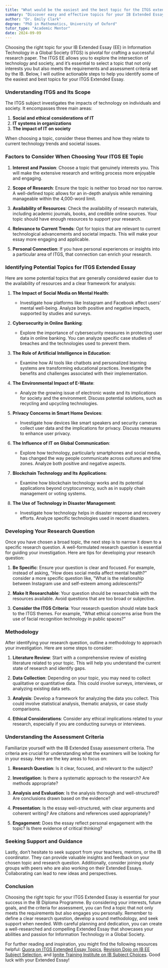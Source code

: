 ```yaml
---
title: "What would be the easiest and the best topic for the ITGS extended essay for an IB (International Baccalaureate)?"
summary: "Discover easy and effective topics for your IB Extended Essay in ITGS, focusing on technology's impact on society for a successful research paper."
author: "Dr. Emily Clark"
degree: "PhD in Mathematics, University of Oxford"
tutor_type: "Academic Mentor"
date: 2024-09-09
---
```


Choosing the right topic for your IB Extended Essay (EE) in Information Technology in a Global Society (ITGS) is pivotal for crafting a successful research paper. The ITGS EE allows you to explore the intersection of technology and society, and it’s essential to select a topic that not only interests you but also meets the requirements and assessment criteria set by the IB. Below, I will outline actionable steps to help you identify some of the easiest and best topics for your ITGS Extended Essay.

### Understanding ITGS and Its Scope

The ITGS subject investigates the impacts of technology on individuals and society. It encompasses three main areas:

1. **Social and ethical considerations of IT**
2. **IT systems in organizations**
3. **The impact of IT on society**

When choosing a topic, consider these themes and how they relate to current technology trends and societal issues. 

### Factors to Consider When Choosing Your ITGS EE Topic

1. **Interest and Passion**: Choose a topic that genuinely interests you. This will make the extensive research and writing process more enjoyable and engaging.

2. **Scope of Research**: Ensure the topic is neither too broad nor too narrow. A well-defined topic allows for an in-depth analysis while remaining manageable within the 4,000-word limit.

3. **Availability of Resources**: Check the availability of research materials, including academic journals, books, and credible online sources. Your topic should have enough resources to support your research.

4. **Relevance to Current Trends**: Opt for topics that are relevant to current technological advancements and societal impacts. This will make your essay more engaging and applicable.

5. **Personal Connection**: If you have personal experiences or insights into a particular area of ITGS, that connection can enrich your research.

### Identifying Potential Topics for ITGS Extended Essay

Here are some potential topics that are generally considered easier due to the availability of resources and a clear framework for analysis:

1. **The Impact of Social Media on Mental Health**: 
   - Investigate how platforms like Instagram and Facebook affect users’ mental well-being. Analyze both positive and negative impacts, supported by studies and surveys.

2. **Cybersecurity in Online Banking**: 
   - Explore the importance of cybersecurity measures in protecting user data in online banking. You can analyze specific case studies of breaches and the technologies used to prevent them.

3. **The Role of Artificial Intelligence in Education**: 
   - Examine how AI tools like chatbots and personalized learning systems are transforming educational practices. Investigate the benefits and challenges associated with their implementation.

4. **The Environmental Impact of E-Waste**: 
   - Analyze the growing issue of electronic waste and its implications for society and the environment. Discuss potential solutions, such as recycling and upcycling technologies.

5. **Privacy Concerns in Smart Home Devices**: 
   - Investigate how devices like smart speakers and security cameras collect user data and the implications for privacy. Discuss measures to enhance user privacy.

6. **The Influence of IT on Global Communication**: 
   - Explore how technology, particularly smartphones and social media, has changed the way people communicate across cultures and time zones. Analyze both positive and negative aspects.

7. **Blockchain Technology and Its Applications**: 
   - Examine how blockchain technology works and its potential applications beyond cryptocurrency, such as in supply chain management or voting systems.

8. **The Use of Technology in Disaster Management**: 
   - Investigate how technology helps in disaster response and recovery efforts. Analyze specific technologies used in recent disasters.

### Developing Your Research Question

Once you have chosen a broad topic, the next step is to narrow it down to a specific research question. A well-formulated research question is essential for guiding your investigation. Here are tips for developing your research question:

1. **Be Specific**: Ensure your question is clear and focused. For example, instead of asking, "How does social media affect mental health?" consider a more specific question like, "What is the relationship between Instagram use and self-esteem among adolescents?"

2. **Make It Researchable**: Your question should be researchable with the resources available. Avoid questions that are too broad or subjective.

3. **Consider the ITGS Criteria**: Your research question should relate back to the ITGS themes. For example, "What ethical concerns arise from the use of facial recognition technology in public spaces?"

### Methodology

After identifying your research question, outline a methodology to approach your investigation. Here are some steps to consider:

1. **Literature Review**: Start with a comprehensive review of existing literature related to your topic. This will help you understand the current state of research and identify gaps.

2. **Data Collection**: Depending on your topic, you may need to collect qualitative or quantitative data. This could involve surveys, interviews, or analyzing existing data sets.

3. **Analysis**: Develop a framework for analyzing the data you collect. This could involve statistical analysis, thematic analysis, or case study comparisons.

4. **Ethical Considerations**: Consider any ethical implications related to your research, especially if you are conducting surveys or interviews.

### Understanding the Assessment Criteria

Familiarize yourself with the IB Extended Essay assessment criteria. The criteria are crucial for understanding what the examiners will be looking for in your essay. Here are the key areas to focus on:

1. **Research Question**: Is it clear, focused, and relevant to the subject?

2. **Investigation**: Is there a systematic approach to the research? Are methods appropriate?

3. **Analysis and Evaluation**: Is the analysis thorough and well-structured? Are conclusions drawn based on the evidence?

4. **Presentation**: Is the essay well-structured, with clear arguments and coherent writing? Are citations and references used appropriately?

5. **Engagement**: Does the essay reflect personal engagement with the topic? Is there evidence of critical thinking?

### Seeking Support and Guidance

Lastly, don’t hesitate to seek support from your teachers, mentors, or the IB coordinator. They can provide valuable insights and feedback on your chosen topic and research question. Additionally, consider joining study groups with peers who are also working on their Extended Essays. Collaborating can lead to new ideas and perspectives.

### Conclusion

Choosing the right topic for your ITGS Extended Essay is essential for your success in the IB Diploma Programme. By considering your interests, future goals, and the criteria for assessment, you can find a topic that not only meets the requirements but also engages you personally. Remember to define a clear research question, develop a sound methodology, and seek support when needed. With careful planning and dedication, you can create a well-researched and compelling Extended Essay that showcases your abilities and passion for Information Technology in a Global Society.

For further reading and inspiration, you might find the following resources helpful: [Quora on ITGS Extended Essay Topics](https://www.quora.com/What-would-be-the-easiest-and-the-best-topic-for-the-ITGS-extended-essay-for-an-IB-International-Baccalaureate), [Revision Dojo on IB EE Subject Selection](https://www.revisiondojo.com/blog/easiest-ib-extended-essay-subject), and [Ignite Training Institute on IB Subject Choices](https://ignitetraininginstitute.com/ib-subject-choices/). Good luck with your Extended Essay!
    